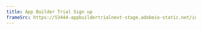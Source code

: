 ```yaml
---
title: App Builder Trial Sign up
frameSrc: https://53444-appbuildertrialnext-stage.adobeio-static.net/index.html
---
```

